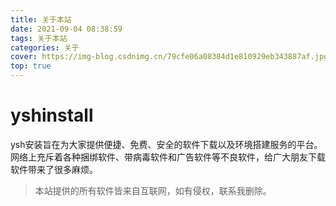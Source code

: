 ```yaml
---
title: 关于本站
date: 2021-09-04 08:38:59
tags: 关于本站
categories: 关于
cover: https://img-blog.csdnimg.cn/79cfe06a08384d1e810929eb343887af.jpg
top: true
---
```


# yshinstall
ysh安装旨在为大家提供便捷、免费、安全的软件下载以及环境搭建服务的平台。网络上充斥着各种捆绑软件、带病毒软件和广告软件等不良软件，给广大朋友下载软件带来了很多麻烦。
> 本站提供的所有软件皆来自互联网，如有侵权，联系我删除。
